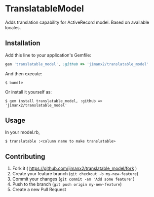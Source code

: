 # TranslatableModel

Adds translation capability for ActiveRecord model. Based on available locales.

## Installation

Add this line to your application's Gemfile:

```ruby
gem 'translatable_model', :github => 'jimanx2/translatable_model'
```

And then execute:

    $ bundle

Or install it yourself as:

    $ gem install translatable_model, :github => 'jimanx2/translatable_model'

## Usage

In your model.rb,

    $ translatable :<column name to make translatable>

## Contributing

1. Fork it ( https://github.com/jimanx2/translatable_model/fork )
2. Create your feature branch (`git checkout -b my-new-feature`)
3. Commit your changes (`git commit -am 'Add some feature'`)
4. Push to the branch (`git push origin my-new-feature`)
5. Create a new Pull Request
